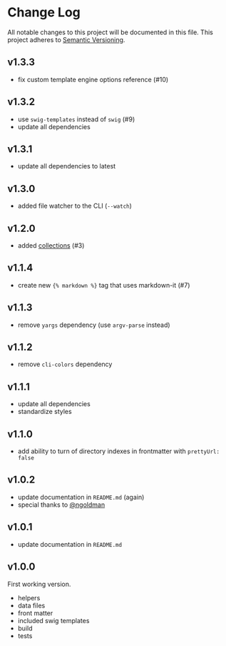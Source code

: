 # Change Log

All notable changes to this project will be documented in this file.
This project adheres to [Semantic Versioning](http://semver.org/).

## v1.3.3
- fix custom template engine options reference (#10)

## v1.3.2
- use `swig-templates` instead of `swig` (#9)
- update all dependencies

## v1.3.1
- update all dependencies to latest

## v1.3.0
- added file watcher to the CLI (`--watch`)

## v1.2.0
- added [collections](https://github.com/paulcpederson/static-site/tree/collections#collections) (#3)

## v1.1.4
- create new `{% markdown %}` tag that uses markdown-it (#7)

## v1.1.3
- remove `yargs` dependency (use `argv-parse` instead)

## v1.1.2

- remove `cli-colors` dependency

## v1.1.1

- update all dependencies
- standardize styles

## v1.1.0

- add ability to turn of directory indexes in frontmatter with `prettyUrl: false`

## v1.0.2

- update documentation in `README.md` (again)
- special thanks to [@ngoldman](https://github.com/ngoldman)

## v1.0.1

- update documentation in `README.md`

## v1.0.0

First working version.
- helpers
- data files
- front matter
- included swig templates
- build
- tests
